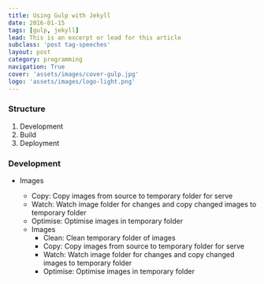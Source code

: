 ```yaml
---
title: Using Gulp with Jekyll
date: 2016-01-15
tags: [gulp, jekyll]
lead: This is an excerpt or lead for this article
subclass: 'post tag-speeches'
layout: post
category: programming
navigation: True
cover: 'assets/images/cover-gulp.jpg'
logo: 'assets/images/logo-light.png'
---
```


### Structure

1. Development
2. Build
3. Deployment

### Development

* Images
  - Copy: Copy images from source to temporary folder for serve
  - Watch: Watch image folder for changes and copy changed images to temporary folder
  - Optimise: Optimise images in temporary folder



  * Images
    - Clean: Clean temporary folder of images
    - Copy: Copy images from source to temporary folder for serve
    - Watch: Watch image folder for changes and copy changed images to temporary folder
    - Optimise: Optimise images in temporary folder
